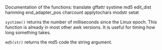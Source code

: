 Documentation of the functions: translate gffattr systime md5 edit_dist hamming end_adapter_pos charcount applytochars modstr setat

``systime()`` returns the number of milliseconds since the Linux epoch. This function is already in most other awk versions. It is useful for timing how long something takes.

``md5(str)`` returns the md5 code the string argument.
